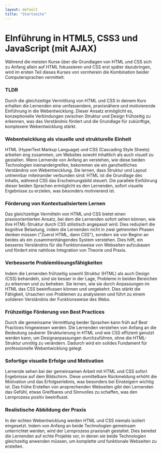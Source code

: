 ```yaml
---
layout: default
title: "Startseite"
---
```


# EInführung in HTML5, CSS3 und JavaScript (mit AJAX)



Während die meisten Kurse über die Grundlagen von HTML und CSS sich zu Anfang allein auf HTML fokussieren und CSS erst später dazubringen, wird im ersten Teil dieses Kurses von vornherein die Kombination beider Computersprachen vermittelt.

### TLDR

Durch die gleichzeitige Vermittlung von HTML und CSS in deinem Kurs erhalten die Lernenden eine umfassendere, praxisnähere und motivierende Einführung in die Webentwicklung. Dieser Ansatz ermöglicht es, konzeptionelle Verbindungen zwischen Struktur und Design frühzeitig zu erkennen, was das Verständnis fördert und die Grundlage für zukünftige, komplexere Webentwicklung stärkt.

### Webentwicklung als visuelle und strukturelle Einheit

HTML (HyperText Markup Language) und CSS (Cascading Style Sheets) arbeiten eng zusammen, um Websites sowohl inhaltlich als auch visuell zu gestalten. Wenn Lernende von Anfang an verstehen, wie diese beiden Technologien ineinandergreifen, bekommen sie ein ganzheitliches Verständnis von Webentwicklung. Sie lernen, dass Struktur und Layout untrennbar miteinander verbunden sind: HTML ist die Grundlage des Inhalts, während CSS das Erscheinungsbild steuert. Die parallele Einführung dieser beiden Sprachen ermöglicht es den Lernenden, sofort visuelle Ergebnisse zu erzielen, was besonders motivierend ist.

### Förderung von Kontextualisiertem Lernen

Das gleichzeitige Vermitteln von HTML und CSS bietet einen praxisorientierten Ansatz, bei dem die Lernenden sofort sehen können, wie ihre HTML-Struktur durch CSS stilistisch angepasst wird. Dies reduziert die kognitive Belastung, indem die Lernenden nicht in zwei getrennten Phasen denken müssen ("Zuerst HTML, dann CSS"), sondern sie von Beginn an beides als ein zusammenhängendes System verstehen. Dies hilft, ein besseres Verständnis für die Funktionsweise von Webseiten aufzubauen und fördert eine nahtlose Integration von Theorie und Praxis.

### Verbesserte Problemlösungsfähigkeiten

Indem die Lernenden frühzeitig sowohl Struktur (HTML) als auch Design (CSS) behandeln, sind sie besser in der Lage, Probleme in beiden Bereichen zu erkennen und zu beheben. Sie lernen, wie sie durch Anpassungen im HTML das CSS beeinflussen können und umgekehrt. Dies stärkt die Fähigkeit, Ursachen von Problemen zu analysieren und führt zu einem solideren Verständnis der Funktionsweise des Webs.

### Frühzeitige Förderung von Best Practices

Durch die gemeinsame Vermittlung beider Sprachen kann früh auf Best Practices hingewiesen werden. Die Lernenden verstehen von Anfang an die Bedeutung sauberer Strukturierung in HTML und wie CSS effizient genutzt werden kann, um Designanpassungen durchzuführen, ohne die HTML-Struktur unnötig zu verändern. Dadurch wird ein solides Fundament für professionelle Webentwicklung gelegt.

### Sofortige visuelle Erfolge und Motivation

Lernende sehen bei der gemeinsamen Arbeit mit HTML und CSS sofort Ergebnisse auf dem Bildschirm. Diese unmittelbare Rückmeldung erhöht die Motivation und das Erfolgserlebnis, was besonders bei Einsteigern wichtig ist. Das frühe Erstellen von ansprechenden Webseiten gibt den Lernenden das Gefühl, etwas Greifbares und Sinnvolles zu schaffen, was den Lernprozess positiv beeinflusst.

### Realistische Abbildung der Praxis

In der echten Webentwicklung werden HTML und CSS niemals isoliert eingesetzt. Indem von Anfang an beide Technologien gemeinsam unterrichtet werden, wird der Lernprozess praxisnah gestaltet. Dies bereitet die Lernenden auf echte Projekte vor, in denen sie beide Technologien gleichzeitig anwenden müssen, um komplette und funktionale Webseiten zu erstellen.
